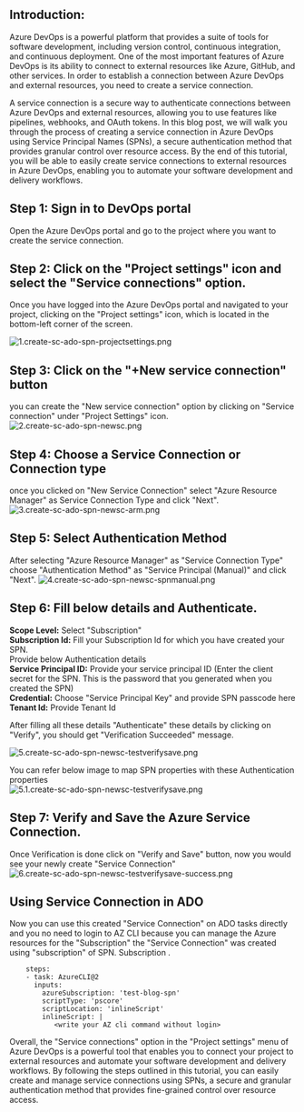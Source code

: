 ## Introduction:  
Azure DevOps is a powerful platform that provides a suite of tools for software development, including version control, continuous integration, and continuous deployment. One of the most important features of Azure DevOps is its ability to connect to external resources like Azure, GitHub, and other services. In order to establish a connection between Azure DevOps and external resources, you need to create a service connection.

A service connection is a secure way to authenticate connections between Azure DevOps and external resources, allowing you to use features like pipelines, webhooks, and OAuth tokens. In this blog post, we will walk you through the process of creating a service connection in Azure DevOps using Service Principal Names (SPNs), a secure authentication method that provides granular control over resource access. By the end of this tutorial, you will be able to easily create service connections to external resources in Azure DevOps, enabling you to automate your software development and delivery workflows.

## Step 1: Sign in to DevOps portal
Open the Azure DevOps portal and go to the project where you want to create the service connection.

## Step 2: Click on the "Project settings" icon and select the "Service connections" option.
Once you have logged into the Azure DevOps portal and navigated to your project, clicking on the "Project settings" icon, which is located in the bottom-left corner of the screen.

![1.create-sc-ado-spn-projectsettings.png](https://github.com/PiyushMittl/Others/blob/main/create-sc-ado-spn/images/1.create-sc-ado-spn-projectsettings.png)

## Step 3: Click on the "+New service connection" button 
you can create the "New service connection" option by clicking on "Service connection" under "Project Settings" icon.
![2.create-sc-ado-spn-newsc.png](https://github.com/PiyushMittl/Others/blob/main/create-sc-ado-spn/images/2.create-sc-ado-spn-newsc.png)

## Step 4: Choose a Service Connection or Connection type
once you clicked on "New Service Connection" select "Azure Resource Manager" as Service Connection Type and click "Next".
![3.create-sc-ado-spn-newsc-arm.png](https://github.com/PiyushMittl/Others/blob/main/create-sc-ado-spn/images/3.create-sc-ado-spn-newsc-arm.png)

## Step 5: Select Authentication Method
After selecting "Azure Resource Manager" as "Service Connection Type" choose "Authentication Method" as "Service Principal (Manual)" and click "Next".
![4.create-sc-ado-spn-newsc-spnmanual.png](https://github.com/PiyushMittl/Others/blob/main/create-sc-ado-spn/images/4.create-sc-ado-spn-newsc-spnmanual.png)

## Step 6: Fill below details and Authenticate.
**Scope Level:** Select "Subscription"  
**Subscription Id:** Fill your Subscription Id for which you have created your SPN.  
Provide below Authentication details  
**Service Principal ID:** Provide your service principal ID (Enter the client secret for the SPN. This is the password that you generated when you created the SPN)  
**Credential:** Choose "Service Principal Key" and provide SPN passcode here  
**Tenant Id:** Provide Tenant Id  

After filling all these details "Authenticate" these details by clicking on "Verify", you should get "Verification Succeeded" message.

![5.create-sc-ado-spn-newsc-testverifysave.png](https://github.com/PiyushMittl/Others/blob/main/create-sc-ado-spn/images/5.create-sc-ado-spn-newsc-testverifysave.png)

You can refer below image to map SPN properties with these Authentication properties  
![5.1.create-sc-ado-spn-newsc-testverifysave.png](https://github.com/PiyushMittl/Others/blob/main/create-sc-ado-spn/images/5.1.create-sc-ado-spn-newsc-testverifysave.png)

## Step 7: Verify and Save the Azure Service Connection.
Once Verification is done click on "Verify and Save" button, now you would see your newly create "Service Connection"
![6.create-sc-ado-spn-newsc-testverifysave-success.png](https://github.com/PiyushMittl/Others/blob/main/create-sc-ado-spn/images/6.create-sc-ado-spn-newsc-testverifysave-success.png)

## Using Service Connection in ADO
Now you can use this created "Service Connection" on ADO tasks directly and you no need to login to AZ CLI because you can manage the Azure resources for the "Subscription" the "Service Connection" was created using "subscription" of SPN. Subscription .
```
    steps:  
    - task: AzureCLI@2
      inputs:
        azureSubscription: 'test-blog-spn'
        scriptType: 'pscore'
        scriptLocation: 'inlineScript'
        inlineScript: |
           <write your AZ cli command without login>
```           

Overall, the "Service connections" option in the "Project settings" menu of Azure DevOps is a powerful tool that enables you to connect your project to external resources and automate your software development and delivery workflows. By following the steps outlined in this tutorial, you can easily create and manage service connections using SPNs, a secure and granular authentication method that provides fine-grained control over resource access.
